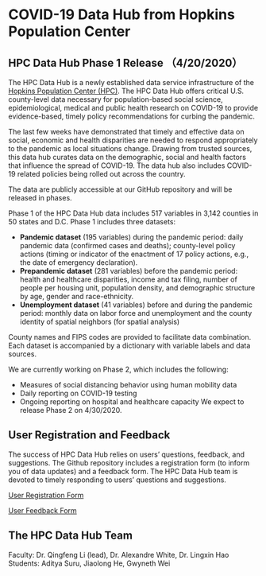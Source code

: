 # COVID-19 Data Hub from Hopkins Population Center

## HPC Data Hub Phase 1 Release （4/20/2020）

The HPC Data Hub is a newly established data service infrastructure of the [Hopkins Population Center (HPC)](https://popcenter.jhu.edu/). The HPC Data Hub offers critical U.S. county-level data necessary for population-based social science, epidemiological, medical and public health research on COVID-19 to provide evidence-based, timely policy recommendations for curbing the pandemic. 

The last few weeks have demonstrated that timely and effective data on social, economic and health disparities are needed to respond appropriately to the pandemic as local situations change. Drawing from trusted sources, this data hub curates data on the demographic, social and health factors that influence the spread of COVID-19. The data hub also includes COVID-19 related policies being rolled out across the country. 

The data are publicly accessible at our GitHub repository and will be released in phases.

Phase 1 of the HPC Data Hub data includes 517 variables in 3,142 counties in 50 states and D.C. Phase 1 includes three datasets: 

-	**Pandemic dataset** (195 variables) during the pandemic period: daily pandemic data (confirmed cases and deaths); county-level policy actions (timing or indicator of the enactment of 17 policy actions, e.g., the date of emergency declaration). 
-	**Prepandemic dataset** (281 variables) before the pandemic period: health and healthcare disparities, income and tax filing, number of people per housing unit, population density, and demographic structure by age, gender and race-ethnicity.
-	**Unemployment dataset** (41 variables) before and during the pandemic period: monthly data on labor force and unemployment and the county identity of spatial neighbors (for spatial analysis)

County names and FIPS codes are provided to facilitate data combination. Each dataset is accompanied by a dictionary with variable labels and data sources.

We are currently working on Phase 2, which includes the following: 
-	Measures of social distancing behavior using human mobility data
-	Daily reporting on COVID-19 testing
-	Ongoing reporting on hospital and healthcare capacity
We expect to release Phase 2 on 4/30/2020.

## User Registration and Feedback
The success of HPC Data Hub relies on users’ questions, feedback, and suggestions. The Github repository includes a registration form (to inform you of data updates) and a feedback form. The HPC Data Hub team is devoted to timely responding to users’ questions and suggestions.

[User Registration Form](https://docs.google.com/forms/d/e/1FAIpQLSdomJngQRiPA-2tfa8WQA_nbscVf0y2hV_XRPRjFqnvx80XpA/viewform?usp=pp_url)

[User Feedback Form](https://docs.google.com/forms/d/e/1FAIpQLSeh1KCx57yQEZiGfem7dWUjyEDxmsr4sU25JOQdH80ERjpGlQ/viewform?usp=pp_url)

## The HPC Data Hub Team
Faculty: Dr. Qingfeng Li (lead), Dr. Alexandre White, Dr. Lingxin Hao
Students: Aditya Suru, Jiaolong He, Gwyneth Wei





<!---
<a href="Pandemic data and scripts/Pandemic_v1.csv" download>Click to Download</a>



⬇️ [Download HPC Data Hub Relase 1 dataset (CSV)](https://github.com/QFL2020/HPC_DataHub/blob/master/data/census_unemployment.csv)
--->

